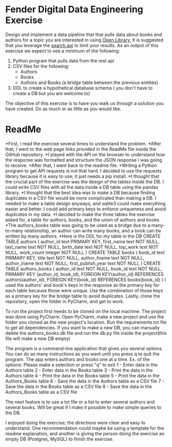 # Fender Digital Data Engineering Exercise

Design and implement a data pipeline that that pulls data about books and authors for a topic you are interested in using [Open Library.](https://openlibrary.org/developers/api) It is suggested that you leverage the [search api](https://openlibrary.org/dev/docs/api/search) to limit your results. As an output of this exercise we expect to see a minimum of the following:

1. Python program that pulls data from the rest api
2. CSV files for the following:
	* Authors
	* Books
	* Authors and Books (a bridge table between the previous entities)
3. DDL to create a hypothetical database schema ( you don't have to create a DB but you are welcome to)

The objective of this exercise is to have you walk us through a solution you have created. Do as much or as little as you would like.


# ReadMe
*First, I read the exercise several times to understand the problem.
*After that, I went to the web page links provided in the ReadMe file inside the GitHub repository.
*I played with the API on the browser to understand how the response was formatted and structure the JSON response I was going to receive.
*After that, I went back to the readme file. 
*Writing a Python program to get API requests is not that hard. I decided to use the requests library because it is easy to use; it just needs a pip install.
*I thought that the crucial part of the exercise was the design of the tables inside the DB. I could write CSV files with all the data inside a DB table using the pandas library. 
*I thought that the best idea was to make a DB because finding duplicates in a CSV file would be more complicated than making a DB. I needed to make a table design anyways, and sqlite3 could make everything easier and better. I could add primary keys to enforce uniqueness and avoid duplicates in my data.
*I decided to make the three tables the exercise asked for, a table for authors, books, and the union of authors and books. 
*The authors_books table was going to be used as a bridge due to a many-to-many relationship, an author can write many books, and a book can be written by many authors. 
*Here is the DDL for my table in the DB
CREATE TABLE authors (
    author_id text PRIMARY KEY,
    first_name text NOT NULL,
    last_name text NOT NULL,
    birth_date text NOT NULL,
    top_work text NOT NULL,
    work_count integer NOT NULL
    )
CREATE TABLE books (
    book_id text PRIMARY KEY,
    title text NOT NULL,
    author_fname text NOT NULL,
    author_lname text NOT NULL,
    first_publish_year text NOT NULL
    )
CREATE TABLE authors_books (
    author_id text NOT NULL,
    book_id text NOT NULL,
    PRIMARY KEY (author_id, book_id),
    FOREIGN KEY(author_id) REFERENCES authors(author_id),
    FOREIGN KEY(book_id) REFERENCES books(book_id)
    )
I used the authors' and book's keys in the response as the primary key for each table because those were unique. 
Use the combination of those keys as a primary key for the bridge table to avoid duplicates.
Lastly, clone the repository, open the folder in PyCharm, and get to work.

To run the project first needs to be cloned on the local machine. The project was done using PyCharm. 
Open PyCharm, make a new project and use the folder you cloned as the new project's location. Run the requirements.txt file to get all dependencies. 
If you want to make a new DB, you can manually delete the authors_books.db file and run the db.py file inside the project(this file will make a new DB empty)

The program is a command-line application that gives you several options. You can do as many instructions as you want until you press q to quit the program.
The app enters authors and books one at a time. 
Ex. of the options:
Please make a selection or press "q" to exit
1 - Enter data in the Authors table
2 - Enter data in the Books table
3 - Print the data in the Authors table
4 - Print the data in the Books table
5 - Print the data in the Authors_Books table
6 - Save the data in the Authors table as a CSV file
7 - Save the data in the Books table as a CSV file
8 - Save the data in the Authors_Books table as a CSV file

The next feature is to use a txt file or a list to enter several authors and several books. 
Will be great if I make it possible to make simple queries to the DB.

I enjoyed doing the exercise; the directions were clear and easy to understand. One recommendation could maybe be using a template for the readme explanation, and another is giving the person doing the exercise an empty DB (Postgres, MySQL) to finish the exercise. 







